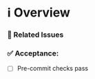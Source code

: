 # ℹ Overview

<!--- Describe the pull request -->

### 📝 Related Issues

<!--
- resolves #1
-->

### ✅ Acceptance:
<!-- Use [X] to mark as completed -->

- [ ] Pre-commit checks pass